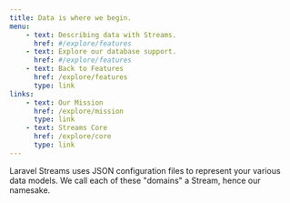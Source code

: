 ```yaml
---
title: Data is where we begin.
menu:
    - text: Describing data with Streams.
      href: #/explore/features
    - text: Explore our database support.
      href: #/explore/features
    - text: Back to Features
      href: /explore/features
      type: link
links:
    - text: Our Mission
      href: /explore/mission
      type: link
    - text: Streams Core
      href: /explore/core
      type: link
---
```


Laravel Streams uses JSON configuration files to represent your various data models. We call each of these "domains" a Stream, hence our namesake. 
